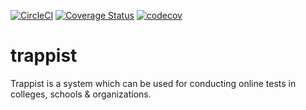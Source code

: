 [![CircleCI](https://circleci.com/gh/Promact/Questy.svg?style=svg)](https://circleci.com/gh/Promact/Questy)
[![Coverage Status](https://coveralls.io/repos/github/Promact/trappist/badge.svg?branch=development)](https://coveralls.io/github/Promact/trappist?branch=development)
[![codecov](https://codecov.io/gh/asif-khan17/trappist/branch/Unit-Testing-Client-Side/graph/badge.svg)](https://codecov.io/gh/asif-khan17/trappist)

# trappist
Trappist is a system which can be used for conducting online tests in colleges, schools &amp; organizations.